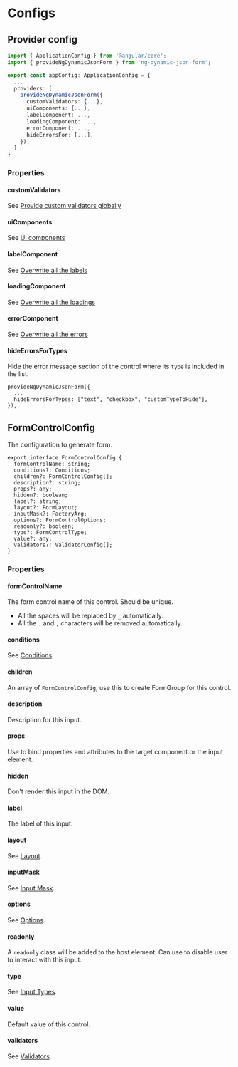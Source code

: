# Configs

## Provider config

```ts
import { ApplicationConfig } from '@angular/core';
import { provideNgDynamicJsonForm } from 'ng-dynamic-json-form';

export const appConfig: ApplicationConfig = {
  ...
  providers: [
    provideNgDynamicJsonForm({
      customValidators: {...},
      uiComponents: {...},
      labelComponent: ...,
      loadingComponent: ...,
      errorComponent: ...,
      hideErrorsFor: [...],
    }),
  ]
}
```

### Properties

#### customValidators

See [Provide custom validators globally](../../v8/validators/validators_en.md#provide-custom-validators-globally)

#### uiComponents

See [UI components](../../v8/ui-components/ui-components_en.md)

#### labelComponent

See [Overwrite all the labels](../../v8/custom-label/custom-label_en.md#overwrite-all-the-labels)

#### loadingComponent

See [Overwrite all the loadings](../../v8/custom-loading/custom-loading_en.md#overwrite-all-the-loadings)

#### errorComponent

See [Overwrite all the errors](../../v8/custom-error/custom-error_en.md#overwrite-all-the-errors)

#### hideErrorsForTypes

Hide the error message section of the control where its `type` is included in the list.

```tsx
provideNgDynamicJsonForm({
  ...
  hideErrorsForTypes: ["text", "checkbox", "customTypeToHide"],
}),
```

## FormControlConfig

The configuration to generate form.

```tsx
export interface FormControlConfig {
  formControlName: string;
  conditions?: Conditions;
  children?: FormControlConfig[];
  description?: string;
  props?: any;
  hidden?: boolean;
  label?: string;
  layout?: FormLayout;
  inputMask?: FactoryArg;
  options?: FormControlOptions;
  readonly?: boolean;
  type?: FormControlType;
  value?: any;
  validators?: ValidatorConfig[];
}
```

### Properties

#### formControlName

The form control name of this control. Should be unique.

- All the spaces will be replaced by `_` automatically.
- All the `.` and `,` characters will be removed automatically.

#### conditions

See [Conditions](../../v8/conditions/conditions_en.md).

#### children

An array of `FormControlConfig`, use this to create FormGroup for this control.

#### description

Description for this input.

#### props

Use to bind properties and attributes to the target component or the input element.

#### hidden

Don't render this input in the DOM.

#### label

The label of this input.

#### layout

See [Layout](../../v8/layout/layout_en.md).

#### inputMask

See [Input Mask](../../v8/input-mask/input-mask_en.md).

#### options

See [Options](../../v8/options/options_en.md).

#### readonly

A `readonly` class will be added to the host element. Can use to disable user to interact with this input.

#### type

See [Input Types](../../v8/input-types/input-types_en.md).

#### value

Default value of this control.

#### validators

See [Validators](../../v8/validators/validators_en.md).
